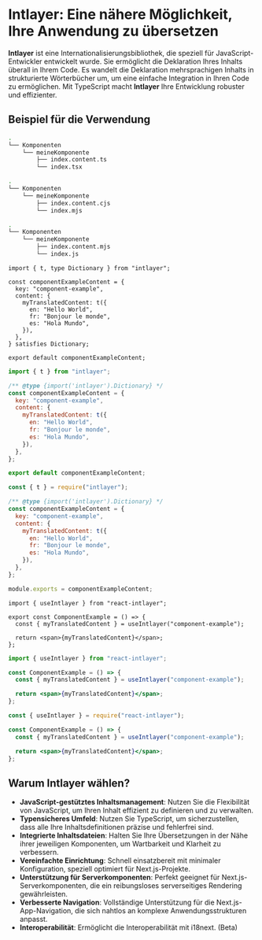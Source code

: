 # Intlayer: Eine nähere Möglichkeit, Ihre Anwendung zu übersetzen

**Intlayer** ist eine Internationalisierungsbibliothek, die speziell für JavaScript-Entwickler entwickelt wurde. Sie ermöglicht die Deklaration Ihres Inhalts überall in Ihrem Code. Es wandelt die Deklaration mehrsprachigen Inhalts in strukturierte Wörterbücher um, um eine einfache Integration in Ihren Code zu ermöglichen. Mit TypeScript macht **Intlayer** Ihre Entwicklung robuster und effizienter.

## Beispiel für die Verwendung

```bash codeFormat="typescript"
.
└── Komponenten
    └── meineKomponente
        ├── index.content.ts
        └── index.tsx
```

```bash codeFormat="commonjs"
.
└── Komponenten
    └── meineKomponente
        ├── index.content.cjs
        └── index.mjs
```

```bash codeFormat="esm"
.
└── Komponenten
    └── meineKomponente
        ├── index.content.mjs
        └── index.js
```

```tsx fileName="./Komponenten/MeineKomponente/index.content.ts" codeFormat="typescript"
import { t, type Dictionary } from "intlayer";

const componentExampleContent = {
  key: "component-example",
  content: {
    myTranslatedContent: t({
      en: "Hello World",
      fr: "Bonjour le monde",
      es: "Hola Mundo",
    }),
  },
} satisfies Dictionary;

export default componentExampleContent;
```

```jsx fileName="./Komponenten/MeineKomponente/index.mjx" codeFormat="esm"
import { t } from "intlayer";

/** @type {import('intlayer').Dictionary} */
const componentExampleContent = {
  key: "component-example",
  content: {
    myTranslatedContent: t({
      en: "Hello World",
      fr: "Bonjour le monde",
      es: "Hola Mundo",
    }),
  },
};

export default componentExampleContent;
```

```jsx fileName="./Komponenten/MeineKomponente/index.csx" codeFormat="commonjs"
const { t } = require("intlayer");

/** @type {import('intlayer').Dictionary} */
const componentExampleContent = {
  key: "component-example",
  content: {
    myTranslatedContent: t({
      en: "Hello World",
      fr: "Bonjour le monde",
      es: "Hola Mundo",
    }),
  },
};

module.exports = componentExampleContent;
```

```tsx fileName="./Komponenten/MeineKomponente/index.tsx" codeFormat="typescript"
import { useIntlayer } from "react-intlayer";

export const ComponentExample = () => {
  const { myTranslatedContent } = useIntlayer("component-example");

  return <span>{myTranslatedContent}</span>;
};
```

```jsx fileName="./Komponenten/MeineKomponente/index.mjx" codeFormat="esm"
import { useIntlayer } from "react-intlayer";

const ComponentExample = () => {
  const { myTranslatedContent } = useIntlayer("component-example");

  return <span>{myTranslatedContent}</span>;
};
```

```jsx fileName="./Komponenten/MeineKomponente/index.csx" codeFormat="commonjs"
const { useIntlayer } = require("react-intlayer");

const ComponentExample = () => {
  const { myTranslatedContent } = useIntlayer("component-example");

  return <span>{myTranslatedContent}</span>;
};
```

## Warum Intlayer wählen?

- **JavaScript-gestütztes Inhaltsmanagement**: Nutzen Sie die Flexibilität von JavaScript, um Ihren Inhalt effizient zu definieren und zu verwalten.
- **Typensicheres Umfeld**: Nutzen Sie TypeScript, um sicherzustellen, dass alle Ihre Inhaltsdefinitionen präzise und fehlerfrei sind.
- **Integrierte Inhaltsdateien**: Halten Sie Ihre Übersetzungen in der Nähe ihrer jeweiligen Komponenten, um Wartbarkeit und Klarheit zu verbessern.
- **Vereinfachte Einrichtung**: Schnell einsatzbereit mit minimaler Konfiguration, speziell optimiert für Next.js-Projekte.
- **Unterstützung für Serverkomponenten**: Perfekt geeignet für Next.js-Serverkomponenten, die ein reibungsloses serverseitiges Rendering gewährleisten.
- **Verbesserte Navigation**: Vollständige Unterstützung für die Next.js-App-Navigation, die sich nahtlos an komplexe Anwendungsstrukturen anpasst.
- **Interoperabilität**: Ermöglicht die Interoperabilität mit i18next. (Beta)
